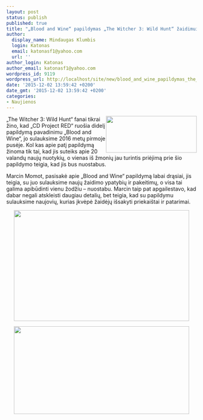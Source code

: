 ```yaml
---
layout: post
status: publish
published: true
title: "„Blood and Wine“ papildymas „The Witcher 3: Wild Hunt“ žaidimui – nuostabus"
author:
  display_name: Mindaugas Klumbis
  login: Katonas
  email: katonasf1@yahoo.com
  url: ''
author_login: Katonas
author_email: katonasf1@yahoo.com
wordpress_id: 9119
wordpress_url: http://localhost/site/new/blood_and_wine_papildymas_the_witcher_3_wild_hunt_zaidimui__nuostabus_/
date: '2015-12-02 13:59:42 +0200'
date_gmt: '2015-12-02 13:59:42 +0200'
categories:
- Naujienos
---
```

<p>
	<a href="http://technews.lt/userfiles/Marcin Momot twiter.PNG"><img alt="" src="http://technews.lt/userfiles/Marcin Momot twiter.PNG" style="width: 240px; height: 97px; float: right;" /></a>&bdquo;The Witcher 3: Wild Hunt&ldquo; fanai tikrai žino, kad &bdquo;CD Project RED&ldquo; ruo&scaron;ia didelį papildymą pavadinimu &bdquo;Blood and Wine&ldquo;, jo sulauksime 2016 metų pirmoje pusėje. Kol kas apie patį papildymą žinoma tik tai, kad jis suteiks apie 20 valandų naujų nuotykių, o vienas i&scaron; žmonių jau turintis priėjimą prie &scaron;io papildymo teigia, kad jis bus nuostabus.</p>
<p>
	Marcin Momot, pasisakė apie &bdquo;Blood and Wine&ldquo; papildymą labai drąsiai, jis teigia, su juo sulauksime naujų žaidimo ypatybių ir pakeitimų, o visa tai galima apibūdinti vienu žodžiu &ndash; nuostabu. Marcin taip pat apgailestavo, kad dabar negali atskleisti daugiau detalių, bet teigia, kad su papildymu sulauksime naujovių, kurias įkvėpė žaidėjų i&scaron;sakyti priekai&scaron;tai ir patarimai.</p>
<p style="text-align: center;">
	<a href="http://technews.lt/userfiles/Marcin Momot twiter2.PNG"><img alt="" src="http://technews.lt/userfiles/Marcin Momot twiter2.PNG" style="width: 464px; height: 293px;" /></a></p>
<p style="text-align: center;">
	<a href="http://technews.lt/userfiles/the-witcher-3-blood-and-wine-635x318.jpg"><img alt="" src="http://technews.lt/userfiles/the-witcher-3-blood-and-wine-635x318.jpg" style="width: 464px; height: 232px;" /></a></p>
